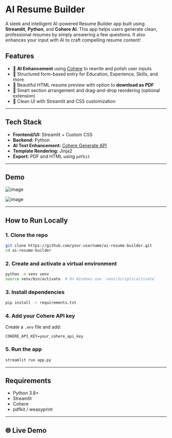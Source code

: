 # AI Resume Builder

A sleek and intelligent AI-powered Resume Builder app built using **Streamlit**, **Python**, and **Cohere AI**. This app helps users generate clean, professional resumes by simply answering a few questions. It also enhances your input with AI to craft compelling resume content!

##  Features

- 🧠 **AI Enhancement** using [Cohere](https://cohere.com/) to rewrite and polish user inputs
- 🧾 Structured form-based entry for Education, Experience, Skills, and more
- 🎨 Beautiful HTML resume preview with option to **download as PDF**
- 🧲 Smart section arrangement and drag-and-drop reordering (optional extension)
- 🌈 Clean UI with Streamlit and CSS customization

---

##  Tech Stack

- **Frontend/UI:** Streamlit + Custom CSS
- **Backend:** Python
- **AI Text Enhancement:** [Cohere Generate API](https://docs.cohere.com/)
- **Template Rendering:** Jinja2
- **Export:** PDF and HTML using `pdfkit` 

---

##  Demo

![image](https://github.com/user-attachments/assets/d10746be-1c4a-43a9-8e28-a466a5b61b3a)

![image](https://github.com/user-attachments/assets/5eefe356-6caf-48ae-9a8a-9bb07eecdd0c)

---

##  How to Run Locally

### 1. Clone the repo

```bash
git clone https://github.com/your-username/ai-resume-builder.git
cd ai-resume-builder
```

### 2. Create and activate a virtual environment

```bash
python -m venv venv
source venv/bin/activate  # On Windows use `venv\Scripts\activate`
```

### 3. Install dependencies

```bash
pip install -r requirements.txt
```

### 4. Add your Cohere API key

Create a `.env` file and add:

```
COHERE_API_KEY=your_cohere_api_key
```

### 5. Run the app

```bash
streamlit run app.py
```

---


##  Requirements

- Python 3.8+
- Streamlit
- Cohere
- pdfkit / weasyprint

---


## 🌐 Live Demo

```
